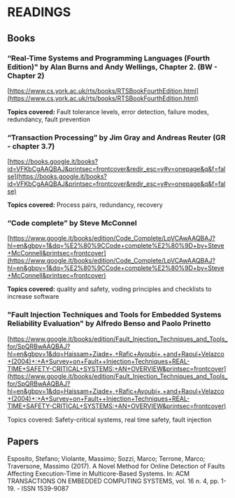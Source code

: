 # READINGS


## Books

### “Real-Time Systems and Programming Languages (Fourth Edition)" by Alan Burns and Andy Wellings, Chapter 2. (BW - Chapter 2)
[https://www.cs.york.ac.uk/rts/books/RTSBookFourthEdition.html](https://www.cs.york.ac.uk/rts/books/RTSBookFourthEdition.html)

**Topics covered:** Fault tolerance levels, error detection, failure modes,
redundancy, fault prevention

### “Transaction Processing” by Jim Gray and Andreas Reuter (GR - chapter 3.7)

[https://books.google.it/books?id=VFKbCgAAQBAJ&printsec=frontcover&redir_esc=y#v=onepage&q&f=false](https://books.google.it/books?id=VFKbCgAAQBAJ&printsec=frontcover&redir_esc=y#v=onepage&q&f=false)

**Topics covered:** Process pairs, redundancy, recovery



### “Code complete” by Steve McConnel

[https://www.google.it/books/edition/Code_Complete/LpVCAwAAQBAJ?hl=en&gbpv=1&dq=%E2%80%9CCode+complete%E2%80%9D+by+Steve+McConnell&printsec=frontcover](https://www.google.it/books/edition/Code_Complete/LpVCAwAAQBAJ?hl=en&gbpv=1&dq=%E2%80%9CCode+complete%E2%80%9D+by+Steve+McConnell&printsec=frontcover)

**Topics covered:** quality and safety, voding principles and checklists to increase software

### "Fault Injection Techniques and Tools for Embedded Systems Reliability Evaluation" by Alfredo Benso and Paolo Prinetto

[https://www.google.it/books/edition/Fault_Injection_Techniques_and_Tools_for/SpQRBwAAQBAJ?hl=en&gbpv=1&dq=Haissam+Ziade+,+Rafic+Ayoubi+,+and+Raoul+Velazco+(2004)+:+A+Survey+on+Fault++Injection+Techniques+REAL-TIME+SAFETY-CRITICAL+SYSTEMS:+AN+OVERVIEW&printsec=frontcover](https://www.google.it/books/edition/Fault_Injection_Techniques_and_Tools_for/SpQRBwAAQBAJ?hl=en&gbpv=1&dq=Haissam+Ziade+,+Rafic+Ayoubi+,+and+Raoul+Velazco+(2004)+:+A+Survey+on+Fault++Injection+Techniques+REAL-TIME+SAFETY-CRITICAL+SYSTEMS:+AN+OVERVIEW&printsec=frontcover)

Topics covered: Safety-critical systems, real time safety, fault injection


## Papers

Esposito, Stefano; Violante, Massimo; Sozzi, Marco; Terrone, Marco; Traversone,
Massimo (2017). A Novel Method for Online Detection of Faults Affecting
Execution-Time in Multicore-Based Systems. In: ACM TRANSACTIONS ON
EMBEDDED COMPUTING SYSTEMS, vol. 16 n. 4, pp. 1-19. - ISSN 1539-9087